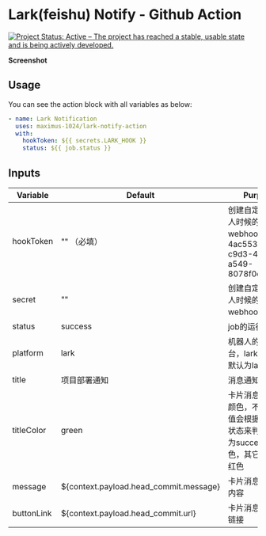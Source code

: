 # Lark(feishu) Notify - Github Action

[![Project Status: Active – The project has reached a stable, usable state and is being actively developed.](https://www.repostatus.org/badges/latest/active.svg)](https://www.repostatus.org/#active)

**Screenshot**

## Usage

You can see the action block with all variables as below:

```yml
- name: Lark Notification
  uses: maximus-1024/lark-notify-action
  with:
    hookToken: ${{ secrets.LARK_HOOK }}
    status: ${{ job.status }}
```

## Inputs

| Variable   | Default                                | Purpose                                                                                     |
| ---------- | -------------------------------------- | ------------------------------------------------------------------------------------------- |
| hookToken  | "" （必填）                            | 创建自定义机器人时候的webhook,例如：4ac55366-c9d3-4538-a549-8078f0c64d02a                   |
| secret     | ""                                     | 创建自定义机器人时候的webhook的密钥                                                         |
| status     | success                                | job的运行状态                                                                               |
| platform   | lark                                   | 机器人的运行平台，lark,feishu,默认为lark                                                    |
| title      | 项目部署通知                           | 消息通知的标题                                                                              |
| titleColor | green                                  | 卡片消息通知的颜色，不过不传值会根据status的状态来判断status为success为绿色，其它状态为红色 |
| message    | ${context.payload.head_commit.message} | 卡片消息的通知内容                                                                          |
| buttonLink | ${context.payload.head_commit.url}     | 卡片消息的跳转链接                                                                          |
